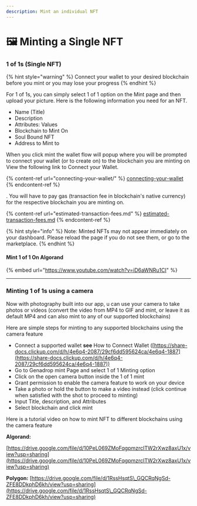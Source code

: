 ```yaml
---
description: Mint an individual NFT
---
```


# 🖼 Minting a Single NFT

### 1 of 1s (Single NFT)

{% hint style="warning" %}
Connect your wallet to your desired blockchain before you mint or you may lose your progress
{% endhint %}

For 1 of 1s, you can simply select 1 of 1 option on the Mint page and then upload your picture. Here is the following information you need for an NFT.

* Name (Title)
* Description
* Attributes: Values
* Blockchain to Mint On
* Soul Bound NFT&#x20;
* Address to Mint to

When you click mint the wallet flow will popup where you will be prompted to connect your wallet (or to create on) to the blockchain you are minting on View the following link to Connect your Wallet.

{% content-ref url="connecting-your-wallet/" %}
[connecting-your-wallet](connecting-your-wallet/)
{% endcontent-ref %}

. You will have to pay gas (transaction fee in blockchain's native currency) for the respective blockchain you are minting on.

{% content-ref url="estimated-transaction-fees.md" %}
[estimated-transaction-fees.md](estimated-transaction-fees.md)
{% endcontent-ref %}

{% hint style="info" %}
Note: Minted NFTs may not appear immediately on your dashboard. Please reload the page if you do not see them, or go to the marketplace.
{% endhint %}

#### **Mint 1 of 1 On Algorand**

{% embed url="https://www.youtube.com/watch?v=iD6aWNRu1CI" %}

***

### Minting 1 of 1s using a camera

Now with photography built into our app, u can use your camera to take photos or videos (convert the video from MP4 to GIF and mint, or leave it as default MP4 and can also mint to any of our supported blockchains)

Here are simple steps for minting to any supported blockchains using the camera feature

* Connect a supported wallet **see** How to Connect Wallet ([https://share-docs.clickup.com/d/h/4e6q4-2087/29cf6dd595624ca/4e6q4-1887](https://share-docs.clickup.com/d/h/4e6q4-2087/29cf6dd595624ca/4e6q4-1887))
* Go to Genadrop mint Page and select 1 of 1 Minting option
* Click on the open camera button inside the 1 of 1 mint
* Grant permission to enable the camera feature to work on your device
* Take a photo or hold the button to make a video instead (click continue when satisfied with the shot to proceed to minting)
* Input Title, description, and Attributes
* Select blockchain and click mint

Here is a tutorial video on how to mint NFT to different blockchains using the camera feature

**Algorand:**

[https://drive.google.com/file/d/10PeL069ZMoFqgpmzrclTW2rXwz8axU1x/view?usp=sharing](https://drive.google.com/file/d/10PeL069ZMoFqgpmzrclTW2rXwz8axU1x/view?usp=sharing)

**Polygon:** [https://drive.google.com/file/d/1RssHsqtS\_GQCRqNgSd-ZFE8DDkphD6kh/view?usp=sharing](https://drive.google.com/file/d/1RssHsqtS\_GQCRqNgSd-ZFE8DDkphD6kh/view?usp=sharing)
